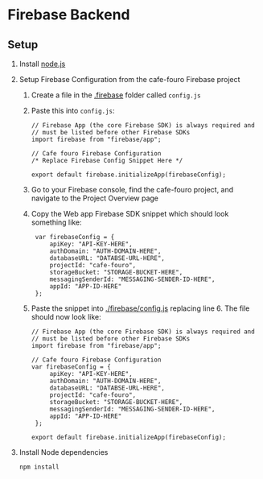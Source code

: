 # Firebase Backend

## Setup

1.  Install [node.js](https://nodejs.org/en/)
2.  Setup Firebase Configuration from the cafe-fouro Firebase project

    1. Create a file in the [.firebase](./firebase) folder called `config.js`

    2. Paste this into `config.js`:

       ```
       // Firebase App (the core Firebase SDK) is always required and
       // must be listed before other Firebase SDKs
       import firebase from "firebase/app";

       // Cafe fouro Firebase Configuration
       /* Replace Firebase Config Snippet Here */

       export default firebase.initializeApp(firebaseConfig);
       ```

    3. Go to your Firebase console, find the cafe-fouro project, and navigate to the Project Overview page

    4. Copy the Web app Firebase SDK snippet which should look something like:
       ```
        var firebaseConfig = {
            apiKey: "API-KEY-HERE",
            authDomain: "AUTH-DOMAIN-HERE",
            databaseURL: "DATABSE-URL-HERE",
            projectId: "cafe-fouro",
            storageBucket: "STORAGE-BUCKET-HERE",
            messagingSenderId: "MESSAGING-SENDER-ID-HERE",
            appId: "APP-ID-HERE"
        };
       ```
    5. Paste the snippet into [./firebase/config.js](./firebase/config.js) replacing line 6. The file should now look like:

       ```
       // Firebase App (the core Firebase SDK) is always required and
       // must be listed before other Firebase SDKs
       import firebase from "firebase/app";

       // Cafe fouro Firebase Configuration
       var firebaseConfig = {
            apiKey: "API-KEY-HERE",
            authDomain: "AUTH-DOMAIN-HERE",
            databaseURL: "DATABSE-URL-HERE",
            projectId: "cafe-fouro",
            storageBucket: "STORAGE-BUCKET-HERE",
            messagingSenderId: "MESSAGING-SENDER-ID-HERE",
            appId: "APP-ID-HERE"
        };

       export default firebase.initializeApp(firebaseConfig);
       ```

3.  Install Node dependencies

        npm install
